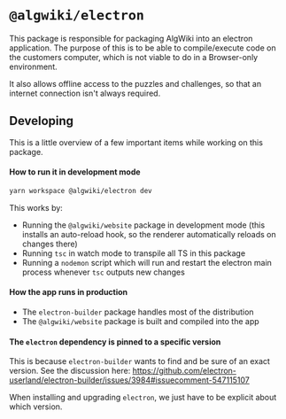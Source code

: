 # `@algwiki/electron`

This package is responsible for packaging AlgWiki into an electron application.
The purpose of this is to be able to compile/execute code on the customers computer, which is not viable to do in a Browser-only environment.

It also allows offline access to the puzzles and challenges, so that an internet connection isn't always required.

## Developing

This is a little overview of a few important items while working on this package.

#### How to run it in development mode

```bash
yarn workspace @algwiki/electron dev
```

This works by:

- Running the `@algwiki/website` package in development mode (this installs an auto-reload hook, so the renderer automatically reloads on changes there)
- Running `tsc` in watch mode to transpile all TS in this package
- Running a `nodemon` script which will run and restart the electron main process whenever `tsc` outputs new changes

#### How the app runs in production

- The `electron-builder` package handles most of the distribution
- The `@algwiki/website` package is built and compiled into the app

#### The `electron` dependency is pinned to a specific version

This is because `electron-builder` wants to find and be sure of an exact version.
See the discussion here: https://github.com/electron-userland/electron-builder/issues/3984#issuecomment-547115107

When installing and upgrading `electron`, we just have to be explicit about which version.
